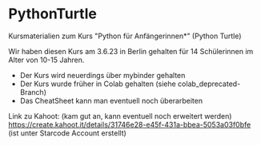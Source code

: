 # PythonTurtle
Kursmaterialien zum Kurs "Python für Anfängerinnen*" (Python Turtle)

Wir haben diesen Kurs am 3.6.23 in Berlin gehalten für 14 Schülerinnen im Alter von 10-15 Jahren.

- Der Kurs wird neuerdings über mybinder gehalten
- Der Kurs wurde früher in Colab gehalten (siehe colab_deprecated-Branch) 
- Das CheatSheet kann man eventuell noch überarbeiten

Link zu Kahoot: (kam gut an, kann eventuell noch erweitert werden) 
https://create.kahoot.it/details/31746e28-e45f-431a-bbea-5053a03f0bfe (ist unter Starcode Account erstellt) 

